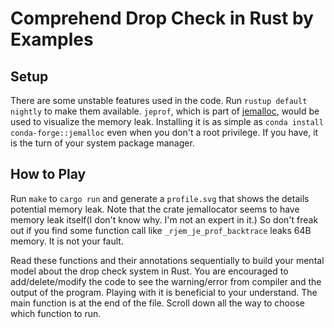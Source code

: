 # Comprehend Drop Check in Rust by Examples

## Setup

There are some unstable features used in the code. Run `rustup default nightly`
to make them available. `jeprof`, which is part of
[jemalloc](https://github.com/jemalloc/jemalloc), would be used to visualize the
memory leak. Installing it is as simple as `conda install conda-forge::jemalloc`
even when you don't a root privilege. If you have, it is the turn of your system
package manager.

## How to Play

Run `make` to `cargo run` and generate a `profile.svg` that shows the details
potential memory leak. Note that the crate jemallocator seems to have memory
leak itself(I don't know why. I'm not an expert in it.) So don't freak out if
you find some function call like `_rjem_je_prof_backtrace` leaks 64B memory. It
is not your fault.

Read these functions and their annotations sequentially to build your mental
model about the drop check system in Rust. You are encouraged to
add/delete/modify the code to see the warning/error from compiler and the output
of the program. Playing with it is beneficial to your understand. The main
function is at the end of the file. Scroll down all the way to choose which
function to run.
